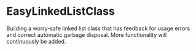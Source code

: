 # EasyLinkedListClass
Building a worry-safe linked list class that has feedback for usage errors and correct automatic garbage disposal.  More functionality will continuously be added.
